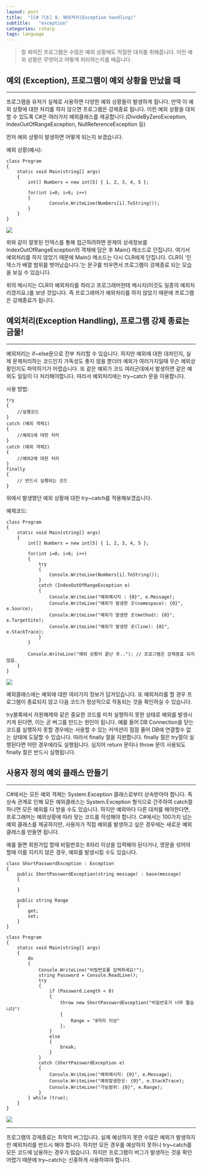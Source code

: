 ```yaml
---
layout: post
title:  "[C# 기초] 8. 예외처리(Exception handling)"
subtitle:   "exception"
categories: csharp
tags: language
---
```


> 잘 짜여진 프로그램은 수많은 예외 상황에도 적절한 대처를 취해줍니다. 이런 예외 상황은 무엇이고 어떻게 처리하는지를 배웁니다.

## 예외 (Exception), 프로그램이 예외 상황을 만났을 때
---

프로그램을 유저가 실제로 사용하면 다양한 예외 상황들이 발생하게 됩니다. 만약 이 예외 상황에 대한 처리를 하지 않으면 프로그램은 강제종료 됩니다. 이런 예외 상황을 대처할 수 있도록 C#은 여러가지 예외클래스를 제공합니다.(DivideByZeroException, IndexOutOfRangeException, NullReferenceException 등)

먼저 예외 상황이 발생하면 어떻게 되는지 보겠습니다.

예외 상황(예시):
```
class Program
{
    static void Main(string[] args)
    {
        int[] Numbers = new int[5] { 1, 2, 3, 4, 5 };

        for(int i=0; i<6; i++)
        {
                Console.WriteLine(Numbers[i].ToString());
        }
    }
}
```
![](https://laboputer.github.io/assets/img/csharp/07-1.PNG)

위와 같이 잘못된 인덱스를 통해 접근하려하면 문제의 상세정보를 IndexOutOfRangeException의 객체에 담은 후 Main() 메소드로 던집니다. 여기서 예외처리를 하지 않았기 때문에 Main() 메소드는 다시 CLR에게 던집니다. CLR이 '인덱스가 배열 범위를 벗어났습니다.'는 문구를 띄우면서 프로그램이 강제종료 되는 모습을 보실 수 있습니다.

위의 메시지는 CLR이 예외처리를 하라고 프로그래머한테 메시지(이것도 일종의 예외처리겠지요.)를 보낸 것입니다. 즉 프로그래머가 예외처리를 하지 않았기 때문에 프로그램은 강제종료가 됩니다.

## 예외처리(Exception Handling), 프로그램 강제 종료는 금물!
---

예외처리는 if~else문으로 전부 처리할 수 있습니다. 하지만 예외에 대한 대처인지, 실제 문제처리하는 코드인지 가독성도 좋지 않을 뿐더러 예외가 여러가지일때 무슨 예외상황인지도 파악하기가 어렵습니다. 또 같은 예외가 코드 여러군데에서 발생하면 같은 예외도 일일이 다 처리해야합니다. 따라서 예외처리에는 try~catch 문을 이용합니다.

사용 방법:
```
try
{
	//실행코드
}
catch (예외 객체1)
{
	//예외1에 대한 처리
}
catch (예외 객체2)
{
	//예외2에 대한 처리
}
finally
{
	// 반드시 실행되는 코드
}
```

위에서 발생했던 예외 상황에 대한 try~catch를 적용해보겠습니다.

예제코드:
```
class Program
{
    static void Main(string[] args)
    {
        int[] Numbers = new int[5] { 1, 2, 3, 4, 5 };

        for(int i=0; i<6; i++)
        {
            try
            {
                Console.WriteLine(Numbers[i].ToString());
            }
            catch (IndexOutOfRangeException e)
            {
                Console.WriteLine("예외메시지 : {0}", e.Message);
                Console.WriteLine("예외가 발생한 곳(namespace): {0}", e.Source);
                Console.WriteLine("예외가 발생한 곳(method): {0}", e.TargetSite);
                Console.WriteLine("예외가 발생한 곳(line): {0}", e.StackTrace);
            }
        }

        Console.WriteLine("예외 상황이 끝난 후.."); // 프로그램은 강제종료 되지 않음.
    }
}
```
![](https://laboputer.github.io/assets/img/csharp/07-2.PNG)

예외클래스에는 예외에 대한 여러가지 정보가 담겨있습니다. 또 예외처리를 할 경우 프로그램이 종료되지 않고 다음 코드가 정상적으로 작동되는 것을 확인하실 수 있습니다.

try블록에서 자원해제와 같은 중요한 코드를 미처 실행하지 못한 상태로 예외를 발생시키게 된다면, 이는 곧 버그를 만드는 원인이 됩니다. 예를 들어 DB Connection을 닫는 코드를 실행하지 못할 경우에는 사용할 수 있는 커넥션이 점점 줄어 DB에 연결할수 없는 상태에 도달할 수 있습니다. 따라서 finally 절을 지원합니다. finally 절은 try절이 실행된다면 어떤 경우에라도 실행됩니다. 심지어 return 문이나 throw 문이 사용되도 finally 절은 반드시 실행됩니다.

## 사용자 정의 예외 클래스 만들기
---

C#에서는 모든 예외 객체는 System.Exception 클래스로부터 상속받아야 합니다. 즉 상속 관계로 인해 모든 예외클래스는 System.Exception 형식으로 간주하여 catch절 하나면 모든 예외를 다 받을 수도 있습니다. 하지만 예외마다 다른 대처를 해야한다면, 프로그래머는 예외상황에 따라 맞는 코드를 작성해야 합니다. C#에서는 100가지 넘는 예외 클래스를 제공하지만, 사용자가 직접 예외를 발생하고 싶은 경우에는 새로운 예외 클래스를 만들면 됩니다.

예를 들면 회원가입 할때 비밀번호는 8자리 이상을 입력해야 된다거나, 영문을 섞어야 할때 이를 지키지 않은 경우, 예외를 발생시킬 수도 있습니다.

```
class ShortPasswordException : Exception
{
    public ShortPasswordException(string message) : base(message)
    {

    }

    public string Range
    {
        get;
        set;
    }
}

class Program
{
    static void Main(string[] args)
    {
        do
        {
            Console.WriteLine("비밀번호를 입력하세요!");
            string Password = Console.ReadLine();
            try
            {
                if (Password.Length < 8)
                {
                    throw new ShortPasswordException("비밀번호가 너무 짧습니다")
                    {
                        Range = "8자리 이상"
                    };
                }
                else
                {
                    break;
                }
            }
            catch (ShortPasswordException e)
            {
                Console.WriteLine("예외메시지: {0}", e.Message);
                Console.WriteLine("예외발생한곳: {0}", e.StackTrace);
                Console.WriteLine("가능범위: {0}", e.Range);
            }             
        } while (true);
    }
}
```
![](https://laboputer.github.io/assets/img/csharp/07-3.PNG)

---
프로그램의 강제종료는 최악의 버그입니다. 실제 예상하지 못한 수많은 예외가 발생하지만 예외처리를 반드시 해야 합니다. 하지만 모든 경우를 예상하지 못하니 try~catch를 모든 코드에 남용하는 경우가 많습니다. 하지만 프로그램이 버그가 발생하는 것을 확인어렵기 때문에 try~catch는 신중하게 사용하여야 합니다.